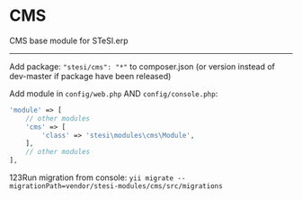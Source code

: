 # CMS

CMS base module for STeSI.erp

--------

Add package: `"stesi/cms": "*"` to composer.json (or version instead of dev-master if package have been released)

Add module in `config/web.php` AND `config/console.php`:

```php
'module' => [
    // other modules
    'cms' => [
        'class' => 'stesi\modules\cms\Module',
    ],
    // other modules
],
```

123Run migration from console: `yii migrate --migrationPath=vendor/stesi-modules/cms/src/migrations`
